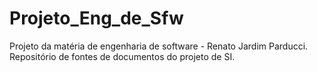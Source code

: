 # Projeto_Eng_de_Sfw
Projeto da matéria de engenharia de software - Renato Jardim Parducci.
Repositório de fontes de documentos do projeto de SI.
